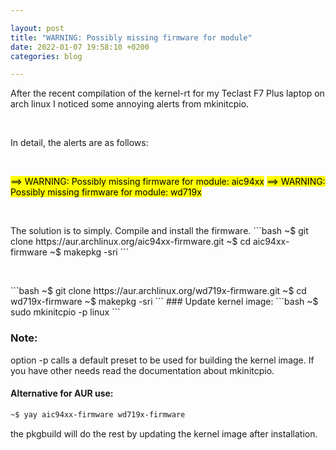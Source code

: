 ```yaml
---

layout: post
title: "WARNING: Possibly missing firmware for module"
date: 2022-01-07 19:58:10 +0200
categories: blog

---
```


After the recent compilation of the kernel-rt for my Teclast F7 Plus laptop on arch linux I noticed some annoying alerts from mkinitcpio.
<p>&nbsp;</p>
In detail, the alerts are as follows:
<p>&nbsp;</p>
<mark>==> WARNING: Possibly missing firmware for module: aic94xx</mark>
<mark>==> WARNING: Possibly missing firmware for module: wd719x</mark>
<p>&nbsp;</p>
The solution is to simply.  Compile and install the firmware.
```bash
~$ git clone https://aur.archlinux.org/aic94xx-firmware.git
~$ cd aic94xx-firmware
~$ makepkg -sri
```
<p>&nbsp;</p>
```bash
~$ git clone https://aur.archlinux.org/wd719x-firmware.git
~$ cd wd719x-firmware
~$ makepkg -sri
```
### Update kernel image:
```bash
~$ sudo mkinitcpio -p linux
```

### Note:
option -p calls a default preset to be used for building the kernel image. If you have other needs read the documentation about mkinitcpio.

#### Alternative for AUR use:
```bash
~$ yay aic94xx-firmware wd719x-firmware
```
the pkgbuild will do the rest by updating the kernel image after installation.
